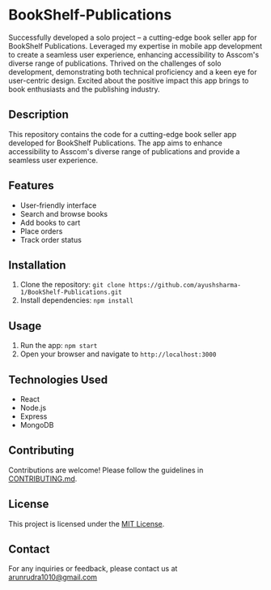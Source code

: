 # BookShelf-Publications
 Successfully developed a solo project – a cutting-edge book seller app for BookShelf Publications. Leveraged my expertise in mobile app development to create a seamless user experience, enhancing accessibility to Asscom's diverse range of publications. Thrived on the challenges of solo development, demonstrating both technical proficiency and a keen eye for user-centric design. Excited about the positive impact this app brings to book enthusiasts and the publishing industry.


## Description
This repository contains the code for a cutting-edge book seller app developed for BookShelf Publications. The app aims to enhance accessibility to Asscom's diverse range of publications and provide a seamless user experience.

## Features
- User-friendly interface
- Search and browse books
- Add books to cart
- Place orders
- Track order status

## Installation
1. Clone the repository: `git clone https://github.com/ayushsharma-1/BookShelf-Publications.git`
2. Install dependencies: `npm install`

## Usage
1. Run the app: `npm start`
2. Open your browser and navigate to `http://localhost:3000`

## Technologies Used
- React
- Node.js
- Express
- MongoDB

## Contributing
Contributions are welcome! Please follow the guidelines in [CONTRIBUTING.md](./CONTRIBUTING.md).

## License
This project is licensed under the [MIT License](./LICENSE).

## Contact
For any inquiries or feedback, please contact us at arunrudra1010@gmail.com
